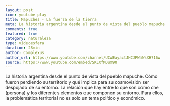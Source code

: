 ```yaml
---
layout: post
icon: youtube play
title: Mapuches - La fuerza de la tierra
meta: La historia argentina desde el punto de vista del pueblo mapuche. Cómo fueron perdiendo su territorio y qué implica para su cosmovisión ser despojado de su entorno.
comments: true
featured: true
category: naturaleza
type: videoesfera
duration: 28min
author: Complexus
author_url: https://www.youtube.com/channel/UCwEayactJHCJPWaWsXH716w
source: https://www.youtube.com/embed/SKLXfMDuX90
---
```


<p>
La historia argentina desde el punto de vista del pueblo mapuche. Cómo fueron perdiendo su territorio y qué implica para su cosmovisión ser despojado de su entorno. La relación que hay entre lo que son como che (persona) y los diferentes elementos que componen su entorno. Para ellos, la problemática territorial no es solo un tema político y económico. 	
</p>
